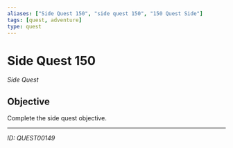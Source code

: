```yaml
---
aliases: ["Side Quest 150", "side quest 150", "150 Quest Side"]
tags: [quest, adventure]
type: quest
---
```


# Side Quest 150

*Side Quest*

## Objective
Complete the side quest objective.

---
*ID: QUEST00149*